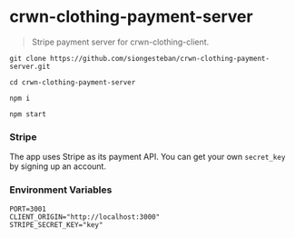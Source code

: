 # crwn-clothing-payment-server

> Stripe payment server for crwn-clothing-client.

```
git clone https://github.com/siongesteban/crwn-clothing-payment-server.git

cd crwn-clothing-payment-server

npm i

npm start
```

### Stripe
The app uses Stripe as its payment API. You can get your own `secret_key` by signing up an account.

### Environment Variables
```
PORT=3001
CLIENT_ORIGIN="http://localhost:3000"
STRIPE_SECRET_KEY="key"
```
